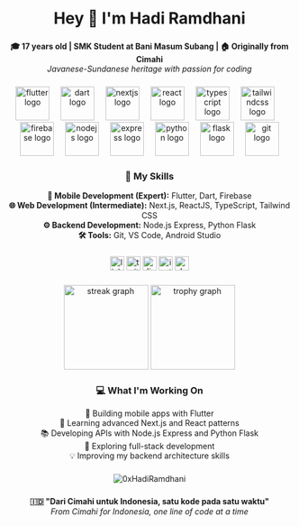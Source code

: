 <h1 align="center">Hey 👋 I'm Hadi Ramdhani</h1>

###

<p align="center">
  <strong>🎓 17 years old | SMK Student at Bani Masum Subang | 🏠 Originally from Cimahi</strong><br>
  <em>Javanese-Sundanese heritage with passion for coding</em>
</p>

###

<div align="center">
  <img src="https://skillicons.dev/icons?i=flutter" height="60" alt="flutter logo"  />
  <img width="12" />
  <img src="https://skillicons.dev/icons?i=dart" height="60" alt="dart logo"  />
  <img width="12" />
  <img src="https://skillicons.dev/icons?i=nextjs" height="60" alt="nextjs logo"  />
  <img width="12" />
  <img src="https://skillicons.dev/icons?i=react" height="60" alt="react logo"  />
  <img width="12" />
  <img src="https://skillicons.dev/icons?i=ts" height="60" alt="typescript logo"  />
  <img width="12" />
  <img src="https://skillicons.dev/icons?i=tailwind" height="60" alt="tailwindcss logo"  />
  <img width="12" />
  <img src="https://skillicons.dev/icons?i=firebase" height="60" alt="firebase logo"  />
  <img width="12" />
  <img src="https://skillicons.dev/icons?i=nodejs" height="60" alt="nodejs logo"  />
  <img width="12" />
  <img src="https://skillicons.dev/icons?i=express" height="60" alt="express logo"  />
  <img width="12" />
  <img src="https://skillicons.dev/icons?i=py" height="60" alt="python logo"  />
  <img width="12" />
  <img src="https://skillicons.dev/icons?i=flask" height="60" alt="flask logo"  />
  <img width="12" />
  <img src="https://skillicons.dev/icons?i=git" height="60" alt="git logo"  />
</div>

###

<div align="center">
  <h3>🚀 My Skills</h3>
  <p>
    <strong>📱 Mobile Development (Expert):</strong> Flutter, Dart, Firebase<br>
    <strong>🌐 Web Development (Intermediate):</strong> Next.js, ReactJS, TypeScript, Tailwind CSS<br>
    <strong>⚙️ Backend Development:</strong> Node.js Express, Python Flask<br>
    <strong>🛠️ Tools:</strong> Git, VS Code, Android Studio
  </p>
</div>

###

<div align="center">
  <img src="https://img.shields.io/static/v1?message=Facebook&logo=facebook&label=&color=0077B5&logoColor=white&labelColor=&style=for-the-badge" height="25" alt="linkedin logo"  />
  <img src="https://img.shields.io/static/v1?message=Whatsapp&logo=whatsapp&label=&color=17E321&logoColor=white&labelColor=&style=for-the-badge" height="25" alt="twitter logo"  />
  <img src="https://img.shields.io/static/v1?message=Discord&logo=discord&label=&color=7289DA&logoColor=white&labelColor=&style=for-the-badge" height="25" alt="discord logo"  />
  <img src="https://img.shields.io/static/v1?message=Instagram&logo=instagram&label=&color=E4405F&logoColor=white&labelColor=&style=for-the-badge" height="25" alt="instagram logo"  />
  <img src="https://img.shields.io/static/v1?message=dev.to&logo=dev.to&label=&color=0A0A0A&logoColor=white&labelColor=&style=for-the-badge" height="25" alt="devto logo"  />
</div>

###

<div align="center">
  <img src="https://streak-stats.demolab.com?user=0xHadiRamdhani&locale=en&mode=daily&theme=dracula&hide_border=false&border_radius=5&order=3" height="150" alt="streak graph"  />
  <img src="https://github-profile-trophy.vercel.app?username=0xHadiRamdhani&theme=dracula&column=-1&row=1&margin-w=8&margin-h=8&no-bg=false&no-frame=false&order=4" height="150" alt="trophy graph"  />
</div>

###

<div align="center">
  <h3>💻 What I'm Working On</h3>
  <p>
    🔭 Building mobile apps with Flutter<br>
    🌱 Learning advanced Next.js and React patterns<br>
    📚 Developing APIs with Node.js Express and Python Flask<br>
    🎯 Exploring full-stack development<br>
    💡 Improving my backend architecture skills
  </p>
</div>

###

<div align="center">
  <img src="https://github-readme-stats.vercel.app/api/top-langs?username=0xHadiRamdhani&show_icons=true&locale=en&layout=compact" alt="0xHadiRamdhani" />
</div>

###

<div align="center">
  <p>
    <strong>🇮🇩 "Dari Cimahi untuk Indonesia, satu kode pada satu waktu"</strong><br>
    <em>From Cimahi for Indonesia, one line of code at a time</em>
  </p>
</div>
